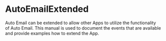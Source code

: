 # AutoEmailExtended

Auto Email can be extended to allow other Apps to utilize the functionality of Auto Email.
This manual is used to document the events that are available and provide examples how to extend the App.
